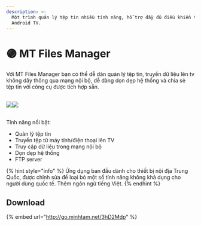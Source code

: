 ```yaml
---
description: >-
  Một trình quản lý tệp tin nhiều tính năng, hỗ trợ đầy đủ điều khiển từ xa cho
  Android TV.
---
```


# 🟣 MT Files Manager

Với MT Files Manager bạn có thể dễ dàn quản lý tệp tin, truyền dữ liệu lên tv không dây thông qua mạng nội bộ, dễ dàng dọn dẹp hệ thống và chia sẻ tệp tin với công cụ được tích hợp sẵn.

\
![](https://1.bp.blogspot.com/-9vW9uMRQXvY/YTrmv5RZ-yI/AAAAAAAAA58/E2k62yB8Oo4XsaCXxa8vo8stc-H-DWcaACLcBGAsYHQ/s320/IMG\_20210910\_113750.jpg)![](https://1.bp.blogspot.com/-CSIN4LP5Uqo/YTrmxAXgHJI/AAAAAAAAA6A/BoCstukGi8Q-7nbyugBL2FGy4n5lLempgCLcBGAsYHQ/s320/IMG\_20210910\_112401.jpg)

\
Tính năng nổi bật:

* Quản lý tệp tin
* Truyền tệp từ máy tính/điện thoại lên TV
* Truy cập dữ liệu trong mạng nội bộ
* Dọn dẹp hệ thống
* FTP server

{% hint style="info" %}
Ứng dụng ban đầu dành cho thiết bị nội địa Trung Quốc, được chỉnh sửa để loại bỏ một số tính năng không khả dụng cho người dùng quốc tế. Thêm ngôn ngữ tiếng Việt.
{% endhint %}

## Download

{% embed url="http://go.minhtam.net/3hD2Mdp" %}
